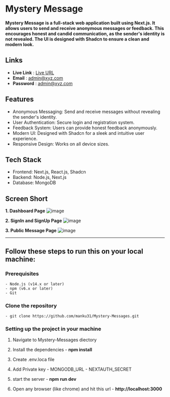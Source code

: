 # Mystery Message

**Mystery Message is a full-stack web application built using Next.js. It allows users to send and receive anonymous messages or feedback. This encourages honest and candid communication, as the sender's identity is not revealed. The UI is designed with Shadcn to ensure a clean and modern look.**


## Links

 - **Live Link** : [Live URL](https://akeshya-767.pages.dev)
 - **Email** : admin@xyz.com
 - **Password** : admin@xyz.com

## Features

 - Anonymous Messaging: Send and receive messages without revealing the sender's identity.
 - User Authentication: Secure login and registration system.
 - Feedback System: Users can provide honest feedback anonymously.
 - Modern UI: Designed with Shadcn for a sleek and intuitive user experience.
 - Responsive Design: Works on all device sizes.

## Tech Stack

 - Frontend: Next.js, React.js, Shadcn
 - Backend: Node.js, Next.js
 - Database: MongoDB

## Screen Short

**1. Dashboard Page**
  ![image](https://github.com/user-attachments/assets/5c2b15f6-49ae-481c-bb2d-947b53bfc916)

**2. SignIn and SignUp Page**
  ![image](https://github.com/user-attachments/assets/37f5be92-cdd1-4bbe-a032-c6aab226b837)

**3. Public Message Page**
  ![image](https://github.com/user-attachments/assets/e42102d2-eb8f-4376-a904-e231d93ecb1b)

---





## Follow these steps to run this on your local machine:

### Prerequisites

    - Node.js (v14.x or later)
    - npm (v6.x or later)
    - Git


### Clone the repository 
    - git clone https://github.com/manku31/Mystery-Messages.git


### Setting up the project in your machine

  1. Navigate to Mystery-Messages diectory

  2. Install the dependencies
    - **npm install**
     
  2. Create .env.loca file

  2. Add Private key
    - MONGODB_URL
    - NEXTAUTH_SECRET
     
  4. start the server
    - **npm run dev**
     
  5. Open any browser (like chrome) and hit this url
    - **http://localhost:3000**
  
